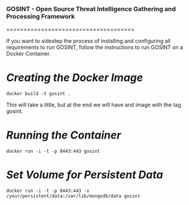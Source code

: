 ### GOSINT - Open Source Threat Intelligence Gathering and Processing Framework
=====================================

If you want to sidestep the process of installing and configuring all requirements to run GOSINT, follow the instructions to run GOSINT on a Docker Container.


***Creating the Docker Image***
=========================
```
docker build -t gosint .
```

This will take a little, but at the end we will have and image with the tag gosint.

***Running the Container***
=========================
```
docker run -i -t -p 8443:443 gosint
```

***Set Volume for Persistent Data***
=========================
```
docker run -i -t -p 8443:443 -v /your/persistent/data:/var/lib/mongodb/data gosint
```



